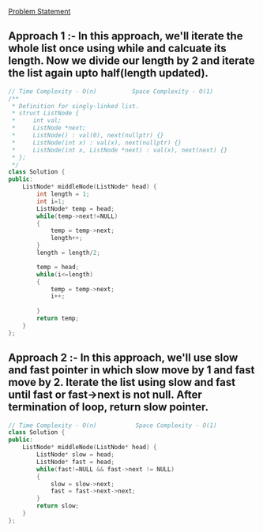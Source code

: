 [Problem Statement](https://leetcode.com/problems/middle-of-the-linked-list/)

## Approach 1 :- In this approach, we'll iterate the whole list once using while and calcuate its length. Now we divide our length by 2 and iterate the list again upto half(length updated).

```cpp
// Time Complexity - O(n)          Space Complexity - O(1)
/**
 * Definition for singly-linked list.
 * struct ListNode {
 *     int val;
 *     ListNode *next;
 *     ListNode() : val(0), next(nullptr) {}
 *     ListNode(int x) : val(x), next(nullptr) {}
 *     ListNode(int x, ListNode *next) : val(x), next(next) {}
 * };
 */
class Solution {
public:
    ListNode* middleNode(ListNode* head) {
        int length = 1;
        int i=1;
        ListNode* temp = head;
        while(temp->next!=NULL)
        {
            temp = temp->next;
            length++;
        }
        length = length/2;

        temp = head;
        while(i<=length)
        {
            temp = temp->next;
            i++;
            
        }
        return temp;
    }
};
```

## Approach 2 :- In this approach, we'll use slow and fast pointer in which slow move by 1 and fast move by 2. Iterate the list using slow and fast until fast or fast->next is not null. After termination of loop, return slow pointer.

```cpp
// Time Complexity - O(n)           Space Complexity - O(1)
class Solution {
public:
    ListNode* middleNode(ListNode* head) {
        ListNode* slow = head;
        ListNode* fast = head;
        while(fast!=NULL && fast->next != NULL)
        {
            slow = slow->next;
            fast = fast->next->next;
        }
        return slow;
    }
};
```
